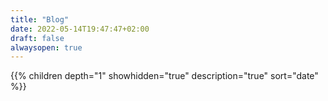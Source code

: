 ```yaml
---
title: "Blog"
date: 2022-05-14T19:47:47+02:00
draft: false
alwaysopen: true
---
```


{{% children depth="1" showhidden="true" description="true" sort="date" %}}
